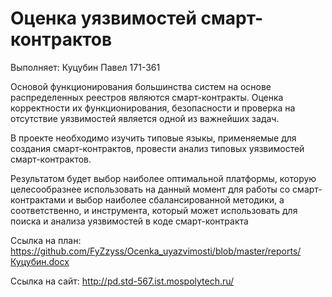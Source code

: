 # Оценка уязвимостей смарт-контрактов

Выполняет: Куцубин Павел 171-361

Основой функционирования большинства систем на основе распределенных реестров являются смарт-контракты. Оценка корректности их функционирования, безопасности и проверка на отсутствие уязвимостей является одной из важнейших задач.

В проекте необходимо изучить типовые языкы, применяемые для создания смарт-контрактов, провести анализ типовых уязвимостей смарт-контрактов.

Результатом будет выбор наиболее оптимальной платформы, которую целесообразнее использовать на данный момент для работы со смарт-контрактами и выбор наиболее сбалансированной методики, а соответственно, и инструмента, который может использовать для поиска и анализа уязвимостей в коде смарт-контракта

Cсылка на план: https://github.com/FyZzyss/Ocenka_uyazvimosti/blob/master/reports/Куцубин.docx

Ссылка на сайт: http://pd.std-567.ist.mospolytech.ru/
